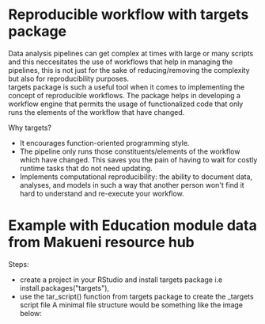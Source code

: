 # Reproducible workflow with targets package
Data analysis pipelines can get complex at times with large or many scripts and this neccesitates the use of workflows that help in managing the pipelines, this is not just for the sake of reducing/removing the complexity but also for reproducibility purposes.    
targets package is such a useful tool when it comes to implementing the concept of reproducible workflows. The package helps in developing a workflow engine that permits the usage of functionalized code that only runs the elements of the workflow that have changed.  

Why targets?  
 * It encourages function-oriented programming style.  
 * The pipeline only runs those constituents/elements of the workflow which have changed. This saves you the pain of having to wait for costly runtime tasks that do not need updating.  
 * Implements computational reproducibility: the ability to document data, analyses, and models in such a way that another person won't find it hard to understand and re-execute your workflow. 

# Example with Education module data from Makueni resource hub

Steps: 
  - create a project in your RStudio and install targets package i.e install.packages("targets"),
  - use the tar_script() function from targets package to create the _targets script file 
A minimal file structure would be something like the image below: 



